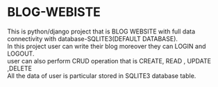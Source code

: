 <h1> BLOG-WEBISTE </h1>
This is python/django project that is BLOG WEBSITE with full data connectivity with database-SQLITE3(DEFAULT DATABASE).<br>
In this project user can write their blog moreover they can LOGIN and LOGOUT.<br>
user can also perform CRUD operation that is CREATE, READ , UPDATE ,DELETE<br>
All the data of user is particular stored in SQLITE3 database table.<br>
